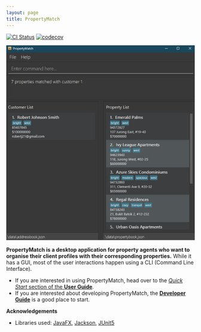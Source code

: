 ```yaml
---
layout: page
title: PropertyMatch
---
```


[![CI Status](https://github.com/se-edu/addressbook-level3/workflows/Java%20CI/badge.svg)](https://github.com/AY2324S1-CS2103T-W11-2/tp/actions)
[![codecov](https://codecov.io/gh/se-edu/addressbook-level3/branch/master/graph/badge.svg)](https://codecov.io/gh/AY2324S1-CS2103T-W11-2/tp)

![Ui](images/Ui.png)

**PropertyMatch is a desktop application for property agents who want to organise their client profiles with their corresponding properties.** While it has a GUI, most of the user interactions happen using a CLI (Command Line Interface).

* If you are interested in using PropertyMatch, head over to the [_Quick Start_ section of the **User Guide**](UserGuide.html#quick-start).
* If you are interested about developing PropertyMatch, the [**Developer Guide**](DeveloperGuide.html) is a good place to start.


**Acknowledgements**

* Libraries used: [JavaFX](https://openjfx.io/), [Jackson](https://github.com/FasterXML/jackson), [JUnit5](https://github.com/junit-team/junit5)
